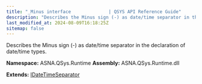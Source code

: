 ```yaml
---
title: "_Minus interface              | QSYS API Reference Guide"
description: "Describes the Minus sign (-) as date/time separator in the declaration of date/time types. "
last_modified_at: 2024-08-09T16:18:25Z
sitemap: false
---
```


Describes the Minus sign (-) as date/time separator in the declaration of date/time types.

**Namespace:** ASNA.QSys.Runtime
**Assembly:** ASNA.QSys.Runtime.dll

**Extends:** [IDateTimeSeparator](/reference/runtime/qsys-runtime/i-date-time-separator.html)
<br>
<br>
